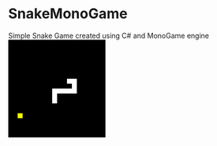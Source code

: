 # SnakeMonoGame
Simple Snake Game created using C# and MonoGame engine
<br />
![alt text](https://github.com/IgorFIE/SnakeMonoGame/blob/master/SnakeImage.png)
